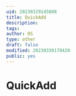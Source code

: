 ```yaml
---
uid: 20230329145808
title: QuickAdd
description: 
tags: 
author: OS
type: other
draft: false
modified: 20230330170420
public: yes
---
```


# QuickAdd